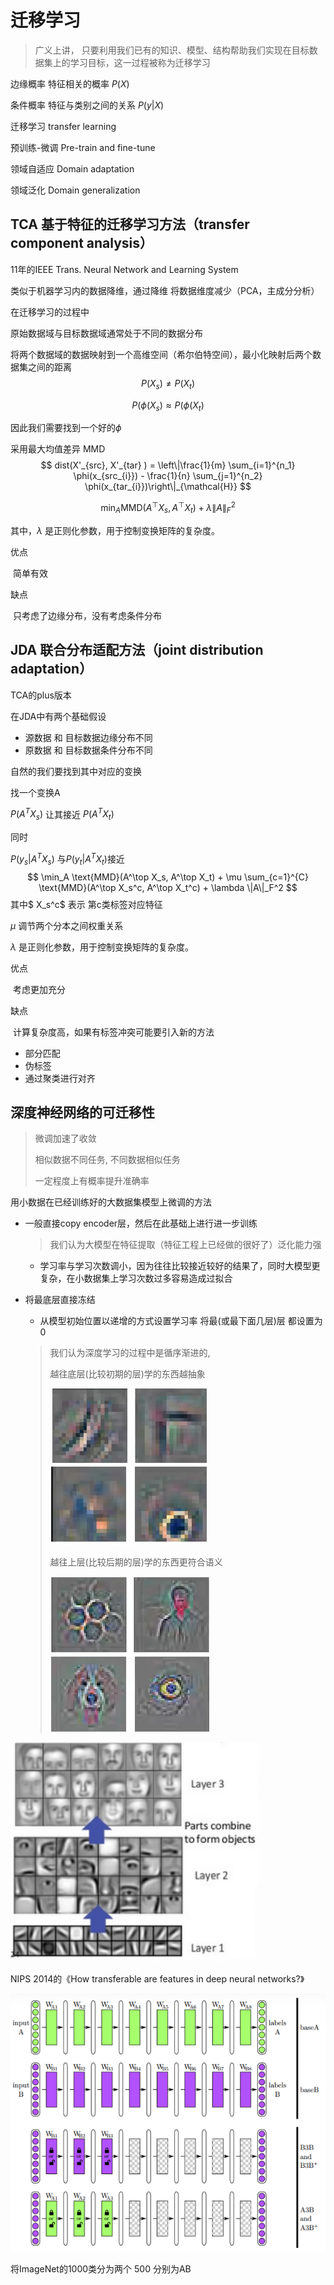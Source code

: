 

# 迁移学习

> 广义上讲， 只要利用我们已有的知识、模型、结构帮助我们实现在目标数据集上的学习目标，这一过程被称为迁移学习

边缘概率 特征相关的概率 $P(X)$

条件概率 特征与类别之间的关系 $P(y|X)$



迁移学习 transfer learning

预训练-微调 Pre-train and fine-tune

领域自适应 Domain adaptation

领域泛化 Domain generalization

## TCA 基于特征的迁移学习方法（transfer component analysis）

11年的IEEE Trans. Neural Network and Learning System

类似于机器学习内的数据降维，通过降维 将数据维度减少（PCA，主成分分析）

在迁移学习的过程中

原始数据域与目标数据域通常处于不同的数据分布

将两个数据域的数据映射到一个高维空间（希尔伯特空间），最小化映射后两个数据集之间的距离
$$
P(X_s)\neq P(X_t)
$$

$$
P(\phi(X_s)\approx P(\phi (X_t)
$$

因此我们需要找到一个好的$\phi$

采用最大均值差异 MMD
$$
dist(X'_{src}, X'_{tar} ) = \left\|\frac{1}{m} \sum_{i=1}^{n_1} \phi(x_{src_{i}}) - \frac{1}{n} \sum_{j=1}^{n_2} \phi(x_{tar_{i}})\right\|_{\mathcal{H}}
$$

$$
\min_A \text{MMD}(A^\top X_s, A^\top X_t) + \lambda \|A\|_F^2
$$

其中，$\lambda$ 是正则化参数，用于控制变换矩阵的复杂度。



优点 

​	简单有效

缺点

​	只考虑了边缘分布，没有考虑条件分布

## JDA 联合分布适配方法（joint distribution adaptation）

TCA的plus版本

在JDA中有两个基础假设

* 源数据 和 目标数据边缘分布不同
* 原数据 和 目标数据条件分布不同

自然的我们要找到其中对应的变换

找一个变换A

$P(A^TX_s)$  让其接近 $P(A^T X_t)$

同时

$P(y_s|A^TX_s)$ 与$P(y_t|A^T X_t)$接近
$$
\min_A \text{MMD}(A^\top X_s, A^\top X_t) + \mu \sum_{c=1}^{C} \text{MMD}(A^\top X_s^c, A^\top X_t^c) + \lambda \|A\|_F^2
$$
其中$ X_s^c$ 表示 第c类标签对应特征

$\mu$ 调节两个分本之间权重关系

$\lambda$ 是正则化参数，用于控制变换矩阵的复杂度。

优点 

​	考虑更加充分

缺点

​	计算复杂度高，如果有标签冲突可能要引入新的方法

* 部分匹配
* 伪标签
* 通过聚类进行对齐	

## 深度神经网络的可迁移性

> 微调加速了收敛
>
> 相似数据不同任务, 不同数据相似任务
>
> 一定程度上有概率提升准确率

用小数据在已经训练好的大数据集模型上微调的方法

* 一般直接copy  encoder层，然后在此基础上进行进一步训练

  > 我们认为大模型在特征提取（特征工程上已经做的很好了）泛化能力强

  * 学习率与学习次数调小，因为往往比较接近较好的结果了，同时大模型更复杂，在小数据集上学习次数过多容易造成过拟合

* 将最底层直接冻结

  * 从模型初始位置以递增的方式设置学习率  将最(或最下面几层)层 都设置为0

  > 我们认为深度学习的过程中是循序渐进的,
  >
  > 越往底层(比较初期的层)学的东西越抽象
  >
  > ![image-20240818170423268](https://raw.githubusercontent.com/Thislu13/image_save/main/notebook/202408181704139.png)
  >
  > 越往上层(比较后期的层)学的东西更符合语义
  >
  > ![image-20240818170533143](https://raw.githubusercontent.com/Thislu13/image_save/main/notebook/202408181705006.png)

![image.png](https://raw.githubusercontent.com/Thislu13/image_save/main/notebook/202408231736032.png)

NIPS 2014的《How transferable are features in deep neural networks?》

![image-20240823173818948](https://raw.githubusercontent.com/Thislu13/image_save/main/notebook/202408231738074.png)

将ImageNet的1000类分为两个 500 分别为AB
